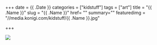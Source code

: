 +++
date = {{ .Date }}
categories = ["kidstuff"]
tags = ["art"]
title = "{{ .Name }}"
slug = "{{ .Name }}"
href= ""
summary=""
featuredimg = "//media.konigi.com/kidstuff/{{ .Name }}.jpg"

+++

<img src="//media.konigi.com/kidstuff/{{ .Name }}.jpg" />
